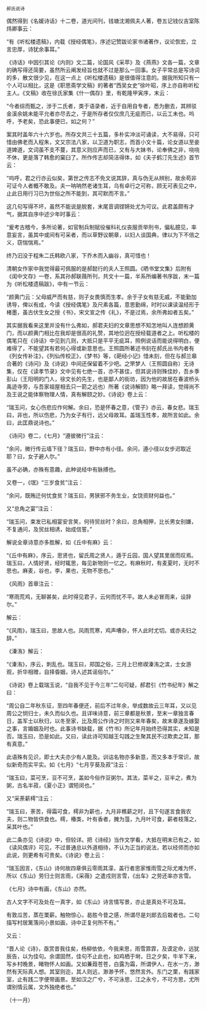    郝氏说诗 

   偶然得到《名媛诗话》十二卷，道光间刊，钱塘沈湘佩夫人著，卷五记钱仪吉室陈炜卿事云：

   “有《听松楼遗稿》，内载《授经偶笔》，序述记赞跋论家书诸著作，议论恢宏，立言忠厚，诗犹余事耳。”

   《诗话》中因引其论《内则》文二篇，论国风《采苹》及《燕燕》文各一篇，文章的确写得还简要，虽然所云阐发经旨也就不过是那么一回事。女子平常总是写诗词的多，散文很少见，在这一点上《听松楼遗稿》是很值得注意的。据我所知只有一个人可以相比，这是《职思斋学文稿》的著者“西吴女史”徐叶昭，序上亦自称听松主人。《文稿》收在徐氏家集《什一偶存》里，有乾隆甲寅序，末云：

   “今者综而甄之，涉于二氏者，类于语录者，近于自用自专者，悉为删去，其辨驳金溪余姚未能平允者亦尽去之，于是所存者仅仅庶几无疵而已，以云工未也。呜呼，予老矣，恐此事便已，如之何？”

   案其时盖年六十六岁也。所存文共三十五篇，多朴实冲淡可诵读，大不易得，只可惜由佛老而入程朱，文又宗法八家，以卫道为职志，而首小文十篇，论女道以至妾道婢道，文词虽不支不蔓，其意义则应声而已，又有与大妹书，论奉佛之非，哓哓不休，更是落了韩愈的窠臼了。所作传志却简洁得体，如《夫子鹤汀先生述》首节云：

   “呜呼，君之行亦云似矣，第世之传志不免文说其辞，真与伪无从辨别，故余苟非可证今人者概不敢及。夫一呐呐然老诸生耳，乌有卓行之可称，顾无可表见之中，止此日用行习已为世俗之所不能到，其可默而不言。”

   这几句写得不坏，虽然不能说是脱套，末尾音调铿锵处尤为可议。此君盖颇有才气，据其自序中述少年时事云：

   “爰考古稽今，多所论著，如官制兵制赋役催科礼仪丧服贡举刑书，偏私臆见，率意妄言，虽其中或间有可采者，而以草野议朝章，以妇人谈国典，律以为下不倍之义，窃惴惴焉。”

   终乃汩没于程朱二氏韩欧八家，下乔木而入幽谷，真可惜也！

   清朝女作家中我觉得最可佩服的是郝懿行的夫人王照圆。《晒书堂文集》后附有《闺中文存》一卷，系其孙郝联薇所刊，共文十一篇，半系所编著书序跋，末一篇为《听松楼遗稿跋》，中有一节云：

   “颜黄门云：父母威严而有慈，则子女畏慎而生孝。余于子女有慈无威，不能勤加诱导，俾以有成，今读《授经偶笔》及尺素各篇，意思勤绵，时时以课读温经形于楮墨，虽古伏生女之授《书》，宋文宣之传《礼》，不是过焉，余所弗如者五矣。”

   其实据我看来这里并没有什么弗如，郝君夫妇的文章思想不知怎地叫人连想颜黄门，而以颜黄门相比在我却是很高的礼赞，其地位迥在授经载道者之上。听松楼的偶笔只在《诗话》中见到几则，大抵只是平平无疵耳，照例说话而能说得明白，便难得了，不能望其有若何心得或新意思也。王照圆所著述书刻在郝氏丛书内者有《列女传补注》，《列仙传校正》，《梦书》等，《葩经小记》惜未刻，但在与郝兰皋合著的《诗问》及《诗说》中间还保留着不少吧。之罘梦人（王照圆自称）无诗集，仅在《读孝节录》文中见有七绝一首，亦不甚佳，但其说诗则殊佳妙，吾乡季彭山（王阳明的门人，徐文长的先生，也是鄙人的街坊，因为他的故居在春波桥头禹迹寺旁，与吾家祖屋相去只一箭之远也）所著《说诗解颐》略一拜读，觉得尚不及王说之能体察物理人情，真有解颐之妙。《诗说》卷上云：

   “瑞玉问，女心伤悲应作何解。余曰，恐是怀春之意，《管子》亦云，春女悲。瑞玉曰，非也，所以伤悲，乃为女子有行，远父母故耳。盖瑞玉性孝，故所言如此。余曰，此匡鼎说诗也。”

   《诗问》卷二，《七月》“遵彼微行”注云：

   “余问，微行传云墙下径？瑞玉曰，野中亦有小径。余问，遵小径以女步迟取近耶？曰，女子避人尔。”

   虽不必确，亦殊有意趣，此种说经中有脉搏也。

   又卷一，《氓》“三岁食贫”注云：

   “余问，既贿迁何忧食贫？瑞玉曰，男狭邪不务生业，女饶资财何益也。”

   又“总角之宴”注云：

   “瑞玉问，束发已私相宴安言笑，何待贸丝时？余曰，总角相狎，比长男女别嫌，不复通问，及贸丝相诱，始成信誓。”

   解说全章诗意亦多胜解，如《丘中有麻》云：

   “《丘中有麻》，序云，思贤也，留氏周之贤人，遁于丘园，国人望其里居而叹焉。瑞玉曰，人情好贤，经时辄思，每见新物则一忆之。有麻秋时，有麦夏时，无时不思也。麻麦，谷也，李，果也，无物不思也。”

   《风雨》首章注云：

   “寒雨荒鸡，无聊甚矣，此时得见君子，云何而忧不平。故人未必冒雨来，设辞尔。”

   解云：

   “《风雨》，瑞玉曰，思故人也。风雨荒寒，鸡声嘈杂，怀人此时尤切。或亦夫妇之辞。”

   《溱洧》解云：

   “《溱洧》，序云，刺乱也。瑞玉曰，郑国之俗，三月上巳修禊溱洧之滨，士女游观，折华相赠，自择昏姻，诗人述其谣俗尔。”

   《诗说》卷上载瑞玉说，“自我不见于今三年”二句可疑，郝君引《竹书纪年》解之曰：

   “周公自二年秋东征，至四年春便还，前后不过年余，举成数故云三年耳，又以见周公之悯归士，未久而似久也。且详味诗意，前三章都是秋景，至末一章独言春日，盖军士以秋归，以冬至家，比及周公作诗之时则又来年春矣，故末章遂及嫁娶之事，言婚姻及时也。此事诗书缺载，据《竹书》所记年月始终恐得其实，未知是否。瑞玉曰，恐是如此。又曰，读此诗可知越王勾践之生聚其民不过欺卖之耳，那有真意。”

   此语殊有见识，即士大夫亦少有人能及。训诂名物亦多新意，而又多本于常识，故似新奇而实平实。如《七月》“七月亨葵及菽”注云：

   “瑞玉曰，菜可烹，豆不可烹，盖如今俗作豆粥尔。其法，菜半之，豆半之，煮为粥，古名半菽，《夏小正》谓短闵也。”

   又“采荼薪樗”注云：

   “瑞玉曰，荼苦，得霜可食，樗非为薪也，九月非樵薪之时，且下句遂言食我农夫，则二物皆供食也。樗，椿类，叶有香者，腌为菹，九月叶可食，薪者枝落之，采其叶也。”

   此二条亦见《诗说》中，但较详。把《诗经》当作文学看，大抵在明末已有之，如《读风偶评》可见，不过普通总以外道相待，不认为正当的说法，若以经师而亦如此说，则更希有可贵矣。《诗说》卷上云：

   “瑞玉因言，《东山》诗何故四章俱云零雨其濛，盖行者思家惟雨雪之际尤难为怀，所以《东山》劳归士则言雨，《采薇》之遣戍则言雪，《出车》之劳还率亦言雪。

   《七月》诗中有画，《东山》亦然。

   古人文字不可及处在一真字，如《东山》诗言情写景，亦止是真处不可及耳。

   有敦瓜苦，蒸在栗薪。触物惊心，曷胜今昔之感，所谓尽是刘郎去后栽者也。二句描写村居篱落间小景如画，诗中正复何所不有。”

   又云：

   “晋人论《诗》，亟赏昔我往矣，杨柳依依，今我来思，雨雪霏霏，及谟定命，远犹辰告，以为佳句。余谓固然，佳句不止此也，如鸡栖于埘，日之夕矣，牛羊下来，写乡村晚景，睹物怀人如画。又如蒹葭苍苍，白露为霜，所谓伊人，在水一方，渺然有天际真人想。其室则迩，其人则远，渺渺予怀，悠然言外。东门之栗，有践家室，止有践二字便带画景。至如汉之广兮，不可泳思，江之永兮，不可方思，尤所谓别情云属，文外独绝者也。”

   （十一月）


